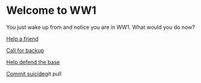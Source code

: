 # Welcome to WW1
You just wake up from and notice you are in WW1. What would you do now?

[Help a friend](help-friend/3)

[Call for backup]()

[Help defend the base](defend-base/2)

[Commit suicide]()git pull